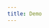 ```yaml
---
title: Demo
---
```


<iframe style="border: 0; height: calc(100vh - 320px); width: 100%" src="//localhost:6006/?path=/story/button-group--basic"></iframe>
